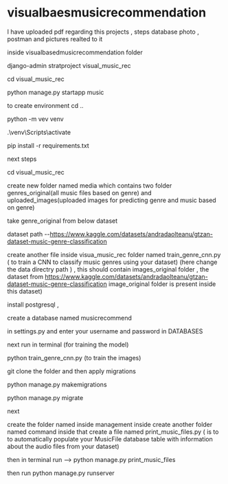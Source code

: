 # visualbaesmusicrecommendation

I have uploaded pdf regarding this projects , steps  database photo , postman and pictures realted to it 

inside visualbasedmusicrecommendation folder

django-admin stratproject visual_music_rec

cd visual_music_rec  

python manage.py startapp music

to create environment
cd ..

python -m vev venv

.\venv\Scripts\activate

pip install -r requirements.txt

next steps

cd visual_music_rec

create new folder named media which contains two folder genres_original(all music files based on genre) and uploaded_images(uploaded images for predicting genre and music based on genre)

take genre_original from below dataset 

dataset path --https://www.kaggle.com/datasets/andradaolteanu/gtzan-dataset-music-genre-classification

create another file inside visua_music_rec folder named train_genre_cnn.py ( to train a CNN to classify music genres using your dataset)
(here change the data directry path ) , this should contain images_original folder , the dataset from https://www.kaggle.com/datasets/andradaolteanu/gtzan-dataset-music-genre-classification   image_original folder is present inside this dataset)

install postgresql , 

create a database named musicrecommend

in settings.py 
and enter your  username and password in DATABASES

next run in terminal (for training the model)

python train_genre_cnn.py 
(to train the images)

git clone the folder and then apply migrations

python manage.py makemigrations

python manage.py migrate 


next 

create the folder named inside management
inside create another folder named command 
inside that create a file named print_music_files.py  ( is to to automatically populate your MusicFile database table with information about the audio files from your dataset)

then in terminal run --> python manage.py print_music_files

then run 
python manage.py runserver





